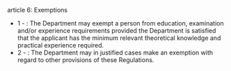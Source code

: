 article 6: Exemptions 

<ul>
			<li>1 - : The Department may exempt a person from education, examination and&#x2F;or experience requirements provided the Department is satisfied that the applicant has the minimum relevant theoretical knowledge and practical experience required. <ul>
			</ul></li>			<li>2 - : The Department may in justified cases make an exemption with regard to other provisions of these Regulations.<ul>
			</ul></li></ul>